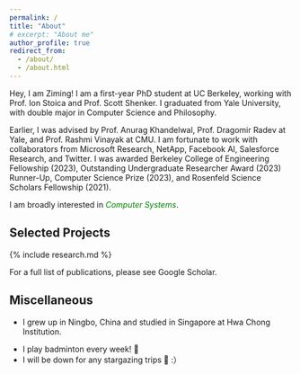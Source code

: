 ```yaml
---
permalink: /
title: "About" 
# excerpt: "About me"
author_profile: true
redirect_from: 
  - /about/
  - /about.html
---
```


<style>
a {text-decoration: none;}
</style>

<!-- ## Hey there <img src="https://media.giphy.com/media/hvRJCLFzcasrR4ia7z/giphy.gif" width="25px"> -->

Hey, I am Ziming! I am a first-year PhD student at UC Berkeley, working with Prof. <a style="text-decoration:none" href="https://people.eecs.berkeley.edu/~istoica/" target="_blank">Ion Stoica</a> and Prof. <a style="text-decoration:none" href="https://www2.eecs.berkeley.edu/Faculty/Homepages/shenker.html" target="_blank">Scott Shenker</a>. I graduated from Yale University, with double major in Computer Science and Philosophy. 

Earlier, I was advised by Prof. <a style="text-decoration:none" href="https://www.anuragkhandelwal.com/" target="_blank">Anurag Khandelwal</a>, Prof. <a style="text-decoration:none" href="http://www.cs.yale.edu/homes/radev/" target="_blank"> Dragomir Radev</a> at Yale, and Prof. <a style="text-decoration:none" href="http://www.cs.cmu.edu/~rvinayak/" target="_blank">Rashmi Vinayak</a> at CMU. I am fortunate to work with collaborators from Microsoft Research, NetApp, Facebook AI, Salesforce Research, and Twitter. I was awarded <a style="text-decoration:none" href="https://grad.berkeley.edu/financial/options-for-financial-support/fellowships/" target="_blank"> Berkeley College of Engineering Fellowship</a> (2023), <a style="text-decoration:none" href="https://cra.org/2023-outstanding-undergraduate-researcher-award-recipients/" target="_blank"> Outstanding Undergraduate Researcher Award</a> (2023) Runner-Up, <a style="text-decoration:none" href="https://seas.yale.edu/news-events/news/congratulations-seas-class-2023" target="_blank">Computer Science Prize</a> (2023), and <a style="text-decoration:none" href="https://science.yalecollege.yale.edu/yale-undergraduate-research/fellowship-grants/yale-college-deans-research-fellowship" target="_blank">Rosenfeld Science Scholars Fellowship</a> (2021).

I am broadly interested in <span style="color:green; font-style:italic">Computer Systems</span>. 

<!--## Research

I am broadly interested in computer systems and networks. -->
  
<!-- ## News

\[2022.12\] Awarded 2023 <a style="text-decoration:none" href="https://cra.org/2023-outstanding-undergraduate-researcher-award-recipients/" target="_blank"> Outstanding Undergraduate Researcher Award</a> Runner-Up!\
\[2022.12\] *GL-Cache* accepted at FAST 2023!\
\[2022.4\] One paper accepted at NAACL 2022!\
\[2022.2\] _DYLE_ and _Summ<sup>N</sup>_ accepted at ACL 2022!\
\[2021.5\] _FetaQA_ accepted at TACL 2022!\
\[2019.9\] Started undergraduate study at Yale!\
\[2019.5\] Graduated from Hwa Chong Institution, Singapore!\
\[2019.4\] Two papers accepted at Separation and Purification Technology -->

## Selected Projects

{% include research.md %}

For a full list of publications, please see <a style="text-decoration:none" href="https://scholar.google.com/citations?user=ycaUmLkAAAAJ&hl=en" target="_blank">Google Scholar</a>.


## Miscellaneous
* I grew up in Ningbo, China and studied in Singapore at <a style="text-decoration:none" href="https://en.wikipedia.org/wiki/Hwa_Chong_Institution" target="_blank"> Hwa Chong Institution</a>.
<!-- * For philosophy, I am mostly interested in logics and philosophy of language. -->
* I play badminton every week! 🏸
* I will be down for any <a style="text-decoration:none" href="https://maoziming.github.io/astrophotography/"> stargazing</a> trips 🔭 :）